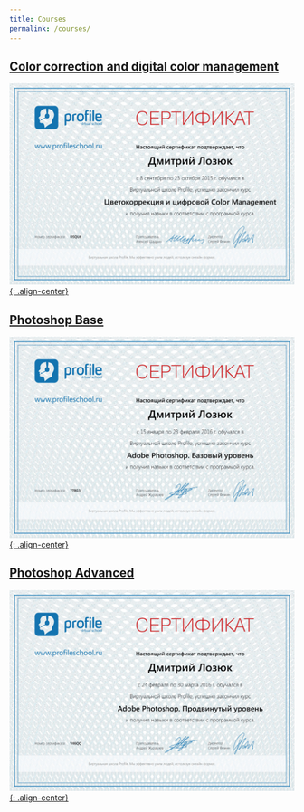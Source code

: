 ```yaml
---
title: Courses
permalink: /courses/
---
```

## [Color correction and digital color management][DCM]

[![ColorManagement][ColorManagementImg]{: .align-center}][ColorManagementImg]

## [Photoshop Base][PSBase]

[![PhotoshopBase][PhotoshopBaseImg]{: .align-center}][PhotoshopBaseImg]

## [Photoshop Advanced][PSAdv]

[![PhotoshopAdvanced][PhotoshopAdvancedImg]{: .align-center}][PhotoshopAdvancedImg]

[ColorManagementImg]: /images/profileschool_color_management.jpg
[PhotoshopBaseImg]: /images/profileschool_photoshop_base.jpg
[PhotoshopAdvancedImg]: /images/profileschool_photoshop_adv.jpg
[DCM]: https://www.profileschool.ru/certificate/DSQU6
[PSBase]: https://www.profileschool.ru/certificate/778G3
[PSAdv]: https://www.profileschool.ru/certificate/V46QQ
